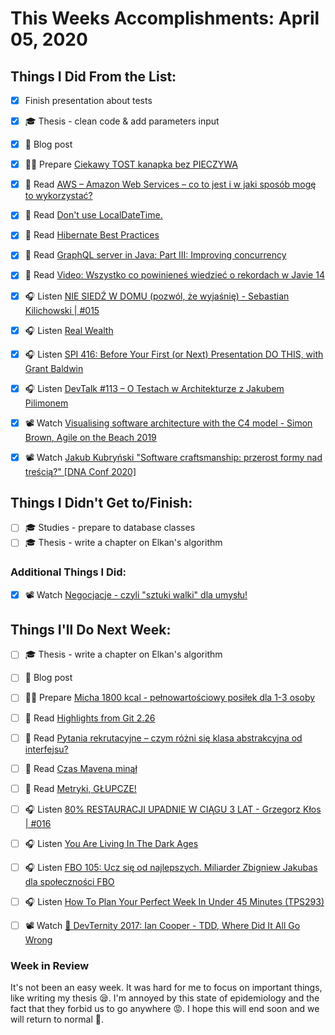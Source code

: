 # This Weeks Accomplishments: April 05, 2020

## Things I Did From the List:

- [x] Finish presentation about tests
- [x] ‍🎓 Thesis - clean code & add parameters input
- [x] 📝 Blog post
- [x] 👨‍🍳 Prepare [Ciekawy TOST kanapka bez PIECZYWA](https://youtu.be/9YOOourTvMA)
- [x] 📗 Read [AWS – Amazon Web Services – co to jest i w jaki sposób mogę to wykorzystać?](https://blog.mloza.pl/aws-amazon-web-services-co-to-jest-i-w-jaki-sposob-moge-to-wykorzystac/)
- [x] 📗 Read [Don't use LocalDateTime.](http://blog.schauderhaft.de/2018/03/14/dont-use-localdatetime/)
- [x] 📗 Read [Hibernate Best Practices](https://thoughts-on-java.org/hibernate-best-practices/)
- [x] 📗 Read [GraphQL server in Java: Part III: Improving concurrency](https://www.nurkiewicz.com/2020/03/graphql-server-in-java-part-iii.html)
- [x] 📗 Read [Video: Wszystko co powinieneś wiedzieć o rekordach w Javie 14](https://nullpointerexception.pl/video-wszystko-co-powinienes-wiedziec-o-rekordach-w-javie-14/)
- [x] 🎧 Listen [NIE SIEDŹ W DOMU (pozwól, że wyjaśnię) - Sebastian Kilichowski | #015](https://youtu.be/LHKRKE6Nd7I)
- [x] 🎧 Listen [Real Wealth](https://youtu.be/lGulQ8jNlKs)
- [x] 🎧 Listen [SPI 416: Before Your First (or Next) Presentation DO THIS, with Grant Baldwin](https://www.smartpassiveincome.com/podcasts/before-your-first-presentation-do-this/)
- [x] 🎧 Listen [DevTalk #113 – O Testach w Architekturze z Jakubem Pilimonem](https://devstyle.pl/2020/03/23/devtalk-113-o-testach-w-architekturze-z-jakubem-pilimonem/)
- [x] 📽️ Watch [Visualising software architecture with the C4 model - Simon Brown, Agile on the Beach 2019](https://youtu.be/x2-rSnhpw0g)
- [x] 📽️ Watch [Jakub Kubryński "Software craftsmanship: przerost formy nad treścią?" [DNA Conf 2020]](https://youtu.be/Cc1Xfcu39QU)


## Things I Didn't Get to/Finish:

- [ ] ‍🎓 Studies - prepare to database classes
- [ ] ‍🎓 Thesis - write a chapter on Elkan's algorithm

### Additional Things I Did:

- [x] 📽️ Watch [Negocjacje - czyli "sztuki walki" dla umysłu!](https://youtu.be/C0MBYgQ49JY)

## Things I'll Do Next Week:

- [ ] ‍🎓 Thesis - write a chapter on Elkan's algorithm
- [ ] 📝 Blog post
- [ ] 👨‍🍳 Prepare [Micha 1800 kcal - pełnowartościowy posiłek dla 1-3 osoby](https://youtu.be/YNY0H8Eoves)
- [ ] 📗 Read [Highlights from Git 2.26](https://github.blog/2020-03-22-highlights-from-git-2-26/)
- [ ] 📗 Read [Pytania rekrutacyjne – czym różni się klasa abstrakcyjna od interfejsu?](https://nullpointerexception.pl/pytania-rekrutacyjne-czym-rozni-sie-klasa-abstrakcyjna-od-interfejsu/)
- [ ] 📗 Read [Czas Mavena minął](http://pkubowicz.pl/czas-mavena-minal/)
- [ ] 📗 Read [Metryki, GŁUPCZE!](https://sztukakodu.pl/metryki-glupcze/)
- [ ] 🎧 Listen [80% RESTAURACJI UPADNIE W CIĄGU 3 LAT - Grzegorz Kłos | #016](https://youtu.be/JuDOYqXNNxc)
- [ ] 🎧 Listen [You Are Living In The Dark Ages](https://youtu.be/-5oofzQjFRk)
- [ ] 🎧 Listen [FBO 105: Ucz się od najlepszych. Miliarder Zbigniew Jakubas dla społeczności FBO](https://lectonapp.com/pl/audiobook/709a169a-4e2c-4c45-83e3-ca372bd9039f?_lst)
- [ ] 🎧 Listen [How To Plan Your Perfect Week In Under 45 Minutes (TPS293)](https://www.asianefficiency.com/podcast/293-perfect-week/)
- [ ] 📽️ Watch [🚀 DevTernity 2017: Ian Cooper - TDD, Where Did It All Go Wrong](https://youtu.be/EZ05e7EMOLM)


### Week in Review
It's not been an easy week. It was hard for me to focus on important things, like writing my thesis 😪. I'm annoyed by this state of epidemiology and the fact that they forbid us to go anywhere 😡. I hope this will end soon and we will return to normal 🙏.
